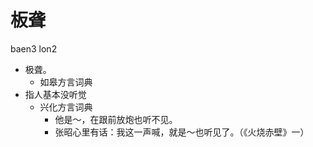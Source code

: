 # 板聋
baen3 lon2
+ 极聋。
  * 如皋方言词典
+ 指人基本没听觉
  * 兴化方言词典
    - 他是～，在跟前放炮也听不见。
    - 张昭心里有话：我这一声喊，就是～也听见了。（《火烧赤壁》一）
